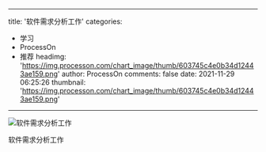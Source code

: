 
---
title: '软件需求分析工作'
categories: 
 - 学习
 - ProcessOn
 - 推荐
headimg: 'https://img.processon.com/chart_image/thumb/603745c4e0b34d12443ae159.png'
author: ProcessOn
comments: false
date: 2021-11-29 06:25:26
thumbnail: 'https://img.processon.com/chart_image/thumb/603745c4e0b34d12443ae159.png'
---

<div>   
<img class="thumb" alt="软件需求分析工作" src="https://img.processon.com/chart_image/thumb/603745c4e0b34d12443ae159.png" referrerpolicy="no-referrer">
<p>软件需求分析工作</p>  
</div>
            